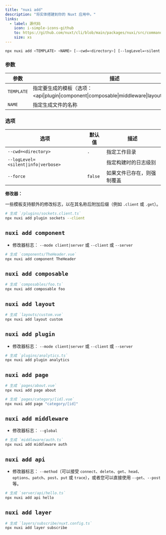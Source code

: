 ```yaml
---
title: "nuxi add"
description: "将实体搭建到你的 Nuxt 应用中。"
links:
  - label: 源代码
    icon: i-simple-icons-github
    to: https://github.com/nuxt/cli/blob/main/packages/nuxi/src/commands/add.ts
    size: xs
---
```


<!--add-cmd-->
```bash [Terminal]
npx nuxi add <TEMPLATE> <NAME> [--cwd=<directory>] [--logLevel=<silent|info|verbose>] [--force]
```
<!--/add-cmd-->

### 参数

<!--add-args-->
参数 | 描述
--- | ---
`TEMPLATE` | 指定要生成的模板（选项：<api\|plugin\|component\|composable\|middleware\|layout\|page\|layer>）
`NAME` | 指定生成文件的名称
<!--/add-args-->

### 选项

<!--add-opts-->
选项 | 默认值 | 描述
--- | --- | ---
`--cwd=<directory>` | `.` | 指定工作目录
`--logLevel=<silent\|info\|verbose>` |  | 指定构建时的日志级别
`--force` | `false` | 如果文件已存在，则强制覆盖
<!--/add-opts-->

**修改器：**

一些模板支持额外的修改标志，以在其名称后附加后缀（例如 `.client` 或 `.get`）。

```bash [Terminal]
# 生成 `/plugins/sockets.client.ts`
npx nuxi add plugin sockets --client
```

## `nuxi add component`

* 修改器标志： `--mode client|server` 或 `--client` 或 `--server`

```bash [Terminal]
# 生成 `components/TheHeader.vue`
npx nuxi add component TheHeader
```

## `nuxi add composable`

```bash [Terminal]
# 生成 `composables/foo.ts`
npx nuxi add composable foo
```

## `nuxi add layout`

```bash [Terminal]
# 生成 `layouts/custom.vue`
npx nuxi add layout custom
```

## `nuxi add plugin`

* 修改器标志： `--mode client|server` 或 `--client` 或 `--server`

```bash [Terminal]
# 生成 `plugins/analytics.ts`
npx nuxi add plugin analytics
```

## `nuxi add page`

```bash [Terminal]
# 生成 `pages/about.vue`
npx nuxi add page about
```

```bash [Terminal]
# 生成 `pages/category/[id].vue`
npx nuxi add page "category/[id]"
```

## `nuxi add middleware`

* 修改器标志： `--global`

```bash [Terminal]
# 生成 `middleware/auth.ts`
npx nuxi add middleware auth
```

## `nuxi add api`

* 修改器标志： `--method`（可以接受 `connect`、`delete`、`get`、`head`、`options`、`patch`、`post`、`put` 或 `trace`），或者您可以直接使用 `--get`、`--post` 等。

```bash [Terminal]
# 生成 `server/api/hello.ts`
npx nuxi add api hello
```

## `nuxi add layer`

```bash [Terminal]
# 生成 `layers/subscribe/nuxt.config.ts`
npx nuxi add layer subscribe
```
